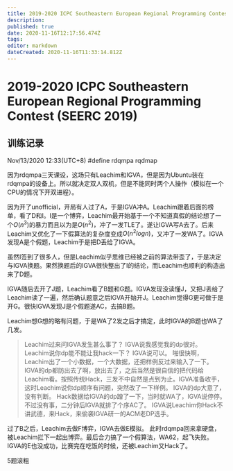 ```yaml
---
title: 2019-2020 ICPC Southeastern European Regional Programming Contest (SEERC 2019)
description: 
published: true
date: 2020-11-16T12:17:56.474Z
tags: 
editor: markdown
dateCreated: 2020-11-16T11:33:14.812Z
---
```


# 2019-2020 ICPC Southeastern European Regional Programming Contest (SEERC 2019)
## 训练记录

Nov/13/2020 12:33(UTC+8)
\#define rdqmpa rqdmap

因为rdqmpa三天课设，这场只有Leachim和IGVA，但是因为Ubuntu装在rdqmpa的设备上。所以就决定双人双机，但是不能同时两个人操作（模拟在一个CPU的情况下开双进程）。

因为开了unofficial，开局有人过了A，于是IGVA冲A。Leachim跟着后面的榜单，看了D和I。I是一个博弈，Leachim最开始基于一个不知道真假的结论想了一个$O(n^3)$的暴力而且以为是$O(n^2)$，冲了一发TLE了。遂让IGVA写A去了。后来Leachim又优化了一下假算法的复杂度变成$O(n^2logn)$，又冲了一发WA了。IGVA发现A是个假题，Leachim于是把D丢给了IGVA。

虽然I签到了很多人，但是Leachim似乎思维已经被之前的算法带歪了，于是决定与IGVA换题。果然换题后的IGVA很快整出了I的结论，而Leachim也顺利的构造出来了D题。

IGVA随后去开了J题，Leachim看了B题和G题。IGVA发现没读懂J，又把J丢给了Leachim读了一遍，然后确认题意之后IGVA开始开J。Leachim觉得G更可做于是开G。很快IGVA发现J是个假题遂AC，去搞B题。

Leachim想G想的略有问题，于是WA了2发之后才搞定，此时IGVA的B题也WA了几发。

>Leachim过来问IGVA发生甚么事了？
IGVA说我感觉我的dp很对。
Leachim说你dp能不能让我hack一下？
IGVA说可以。
啪很快啊，Leachim出了一个小数据，一个大数据，还把样例反过来输入了一下。
IGVA的dp都防出去了啊，放出去了，之后当然是很自信的把代码给Leachim看。按照传统Hack，三发不中自然是点到为止。IGVA准备收手，这时Leachim说你dp顺序有问题，突然改了一下样例。
IGVA的dp大意了，没有判断。
Hack数据给IGVA的dp蹭了一下，当时就WA了，IGVA说停停。
不过没有事，二分钟后IGVA就排了个序AC了。
IGVA说Leachim你Hack不讲武德，来Hack，来偷袭IGVA研一的ACM老DP选手。

过了B之后，Leachim去做F博弈，IGVA去做E模拟。
此时rdqmpa回来拿硬盘，被Leachim拦下一起出博弈。最后合力搞了一个假算法，WA62，起飞失败。
IGVA的E也没成功，比赛完在吃饭的时候，还被Leachim又Hack了。

5题滚粗